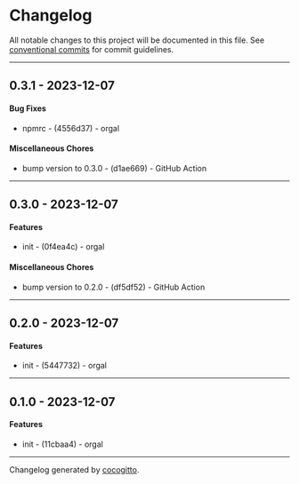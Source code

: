 # Changelog
All notable changes to this project will be documented in this file. See [conventional commits](https://www.conventionalcommits.org/) for commit guidelines.

- - -
## 0.3.1 - 2023-12-07
#### Bug Fixes
- npmrc - (4556d37) - orgal
#### Miscellaneous Chores
- bump version to 0.3.0 - (d1ae669) - GitHub Action
- - -

## 0.3.0 - 2023-12-07
#### Features
- init - (0f4ea4c) - orgal
#### Miscellaneous Chores
- bump version to 0.2.0 - (df5df52) - GitHub Action
- - -

## 0.2.0 - 2023-12-07
#### Features
- init - (5447732) - orgal
- - -

## 0.1.0 - 2023-12-07
#### Features
- init - (11cbaa4) - orgal
- - -

Changelog generated by [cocogitto](https://github.com/cocogitto/cocogitto).